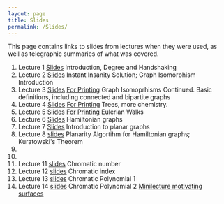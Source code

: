 ```yaml
---
layout: page
title: Slides
permalink: /Slides/
---
```


This page contains links to slides from lectures when they were used, as well as telegraphic summaries of what was covered.

1. Lecture 1 [Slides](../Slides/Lecture1.html) Introduction, Degree and Handshaking
2. Lecture 2 [Slides](../Slides/Lecture2.html) Instant Insanity Solution; Graph Isomorphism Introduction
3. Lecture 3 [Slides](../Slides/Lecture3.pdf) [For Printing](print_Lecture3.pdf) Graph Isomoprhisms Continued.  Basic definitions, including connected and bipartite graphs
4. Lecture 4 [Slides](../Slides/Lecture4.pdf) [For Printing](print_Lecture4.pdf) Trees, more chemistry.
5. Lecture 5 [Slides](../Slides/Lecture5.pdf) [For Printing](print_Lecture5.pdf) Eulerian Walks
6. Lecture 6 [Slides](../Slides/Lecture6.pdf)  Hamiltonian graphs
7. Lecture 7 [Slides](../Slides/Lecture7.pdf) Introduction to planar graphs
8. Lecture 8 [slides](../Slides/Lecture8.pdf) Planarity Algortihm for Hamiltonian graphs; Kuratowski's Theorem 
9.
10.
11. Lecture 11 [slides](../Slides/Lecture16.pdf) Chromatic number
12. Lecture 12 [slides](../Slides/Lecture17.pdf) Chromatic index
13. Lecture 13 [slides](../Slides/Lecture18.pdf) Chromatic Polynomial 1
14. Lecture 14 [slides](../Slides/Final_Lecture_Slides.pdf) Chromatic Polynomial 2
[Minilecture motivating surfaces](../Slides/SurfacesIntro.html)
